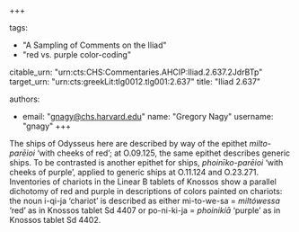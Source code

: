 +++

tags:
- "A Sampling of Comments on the Iliad"
- "red vs. purple color-coding"

citable_urn: "urn:cts:CHS:Commentaries.AHCIP:Iliad.2.637.2JdrBTp"
target_urn: "urn:cts:greekLit:tlg0012.tlg001:2.637"
title: "Iliad 2.637"

authors:
- email: "gnagy@chs.harvard.edu"
  name: "Gregory Nagy"
  username: "gnagy"
+++

<p>The ships of Odysseus here are described by way of the epithet <em>milto-parēioi</em> ‘with cheeks of red’; at O.09.125, the same epithet describes generic ships. To be contrasted is another epithet for ships, <em>phoinīko-parēioi</em> ‘with cheeks of purple’, applied to generic ships at O.11.124 and O.23.271. Inventories of chariots in the Linear B tablets of Knossos show a parallel dichotomy of red and purple in descriptions of colors painted on chariots: the noun i-qi-ja ‘chariot’ is described as either mi-to-we-sa = <em>miltówessa</em> ‘red’ as in Knossos tablet Sd 4407 or po-ni-ki-ja = <em>phoinikíā</em> ‘purple’ as in Knossos tablet Sd 4402.</p>